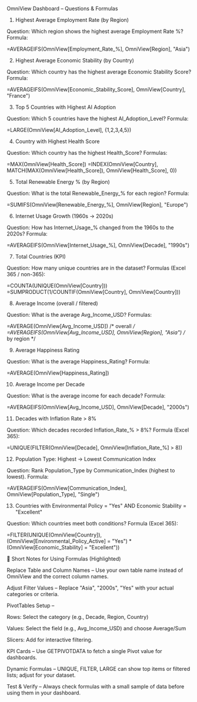 OmniView Dashboard – Questions & Formulas
1) Highest Average Employment Rate (by Region)

Question: Which region shows the highest average Employment Rate %?
Formula:

=AVERAGEIFS(OmniView[Employment_Rate_%], OmniView[Region], "Asia")

2) Highest Average Economic Stability (by Country)

Question: Which country has the highest average Economic Stability Score?
Formula:

=AVERAGEIFS(OmniView[Economic_Stability_Score], OmniView[Country], "France")

3) Top 5 Countries with Highest AI Adoption

Question: Which 5 countries have the highest AI_Adoption_Level?
Formula:

=LARGE(OmniView[AI_Adoption_Level], {1,2,3,4,5})

4) Country with Highest Health Score

Question: Which country has the highest Health_Score?
Formulas:

=MAX(OmniView[Health_Score])
=INDEX(OmniView[Country], MATCH(MAX(OmniView[Health_Score]), OmniView[Health_Score], 0))

5) Total Renewable Energy % (by Region)

Question: What is the total Renewable_Energy_% for each region?
Formula:

=SUMIFS(OmniView[Renewable_Energy_%], OmniView[Region], "Europe")

6) Internet Usage Growth (1960s → 2020s)

Question: How has Internet_Usage_% changed from the 1960s to the 2020s?
Formula:

=AVERAGEIFS(OmniView[Internet_Usage_%], OmniView[Decade], "1990s")

7) Total Countries (KPI)

Question: How many unique countries are in the dataset?
Formulas (Excel 365 / non-365):

=COUNTA(UNIQUE(OmniView[Country]))
=SUMPRODUCT(1/COUNTIF(OmniView[Country], OmniView[Country]))

8) Average Income (overall / filtered)

Question: What is the average Avg_Income_USD?
Formulas:

=AVERAGE(OmniView[Avg_Income_USD])    /* overall */
=AVERAGEIFS(OmniView[Avg_Income_USD], OmniView[Region], "Asia")  /* by region */

9) Average Happiness Rating

Question: What is the average Happiness_Rating?
Formula:

=AVERAGE(OmniView[Happiness_Rating])

10) Average Income per Decade

Question: What is the average income for each decade?
Formula:

=AVERAGEIFS(OmniView[Avg_Income_USD], OmniView[Decade], "2000s")

11) Decades with Inflation Rate > 8%

Question: Which decades recorded Inflation_Rate_% > 8%?
Formula (Excel 365):

=UNIQUE(FILTER(OmniView[Decade], OmniView[Inflation_Rate_%] > 8))

12) Population Type: Highest → Lowest Communication Index

Question: Rank Population_Type by Communication_Index (highest to lowest).
Formula:

=AVERAGEIFS(OmniView[Communication_Index], OmniView[Population_Type], "Single")

13) Countries with Environmental Policy = "Yes" AND Economic Stability = "Excellent"

Question: Which countries meet both conditions?
Formula (Excel 365):

=FILTER(UNIQUE(OmniView[Country]), (OmniView[Environmental_Policy_Active] = "Yes") * (OmniView[Economic_Stability] = "Excellent"))

📌 Short Notes for Using Formulas (Highlighted)

Replace Table and Column Names – Use your own table name instead of OmniView and the correct column names.

Adjust Filter Values – Replace "Asia", "2000s", "Yes" with your actual categories or criteria.

PivotTables Setup –

Rows: Select the category (e.g., Decade, Region, Country)

Values: Select the field (e.g., Avg_Income_USD) and choose Average/Sum

Slicers: Add for interactive filtering.

KPI Cards – Use GETPIVOTDATA to fetch a single Pivot value for dashboards.

Dynamic Formulas – UNIQUE, FILTER, LARGE can show top items or filtered lists; adjust for your dataset.

Test & Verify – Always check formulas with a small sample of data before using them in your dashboard.